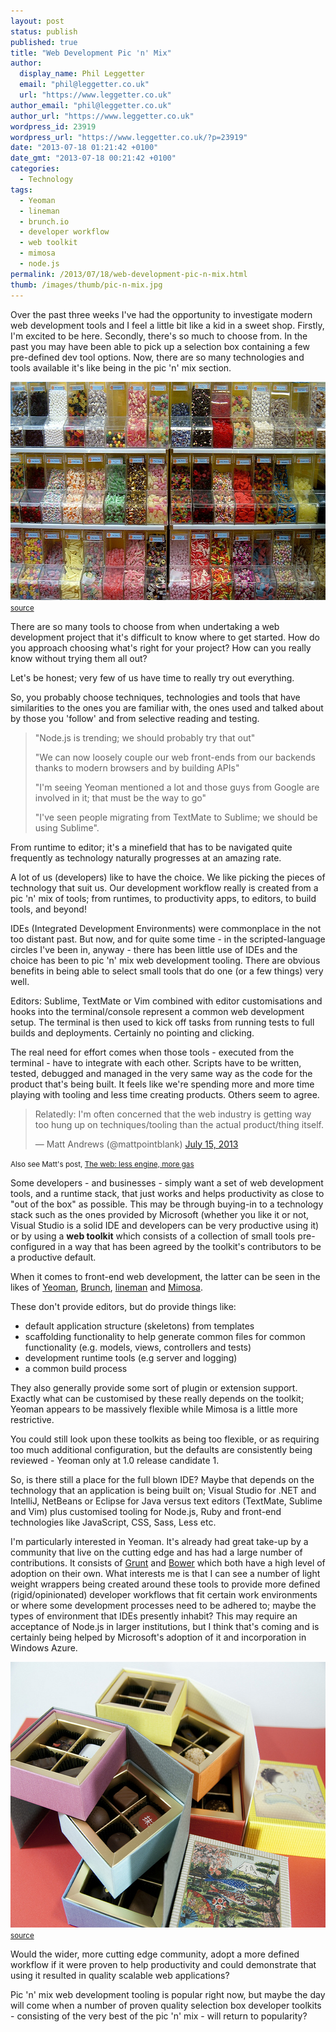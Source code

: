 ```yaml
---
layout: post
status: publish
published: true
title: "Web Development Pic 'n' Mix"
author:
  display_name: Phil Leggetter
  email: "phil@leggetter.co.uk"
  url: "https://www.leggetter.co.uk"
author_email: "phil@leggetter.co.uk"
author_url: "https://www.leggetter.co.uk"
wordpress_id: 23919
wordpress_url: "https://www.leggetter.co.uk/?p=23919"
date: "2013-07-18 01:21:42 +0100"
date_gmt: "2013-07-18 00:21:42 +0100"
categories:
  - Technology
tags:
  - Yeoman
  - lineman
  - brunch.io
  - developer workflow
  - web toolkit
  - mimosa
  - node.js
permalink: /2013/07/18/web-development-pic-n-mix.html
thumb: /images/thumb/pic-n-mix.jpg
---
```


<p>Over the past three weeks I've had the opportunity to investigate modern web development tools and I feel a little bit like a kid in a sweet shop. Firstly, I'm excited to be here. Secondly, there's so much to choose from. In the past you may have been able to pick up a selection box containing a few pre-defined dev tool options. Now, there are so many technologies and tools available it's like being in the pic 'n' mix section.</p>

<p><img src="/wp-content/uploads/2013/07/pic-n-mix.jpg" alt="pic-n-mix" width="640" height="349" class="aligncenter size-full wp-image-23921" /><br />
<small><a href="http://www.flickr.com/photos/20989733@N00/61985179/">source</a></small></p>
<p>There are so many tools to choose from when undertaking a web development project that it's difficult to know where to get started. How do you approach choosing what's right for your project? How can you really know without trying them all out?</p>
<p>Let's be honest; very few of us have time to really try out everything.</p>
<p>So, you probably choose techniques, technologies and tools that have similarities to the ones you are familiar with, the ones used and talked about by those you 'follow' and from selective reading and testing.</p>
<blockquote>
<p>"Node.js is trending; we should probably try that out"</p>
<p>"We can now loosely couple our web front-ends from our backends thanks to modern browsers and by building APIs"</p>
<p>"I'm seeing Yeoman mentioned a lot and those guys from Google are involved in it; that must be the way to go"</p>
<p>"I've seen people migrating from TextMate to Sublime; we should be using Sublime".</p>
</blockquote>
<p>From runtime to editor; it's a minefield that has to be navigated quite frequently as technology naturally progresses at an amazing rate.</p>
<p>A lot of us (developers) like to have the choice. We like picking the pieces of technology that suit us. Our development workflow really is created from a pic 'n' mix of tools; from runtimes, to productivity apps, to editors, to build tools, and beyond!</p>
<p>IDEs (Integrated Development Environments) were commonplace in the not too distant past. But now, and for quite some time - in the scripted-language circles I've been in, anyway - there has been little use of IDEs and the choice has been to pic 'n' mix web development tooling. There are obvious benefits in being able to select small tools that do one (or a few things) very well.</p>
<p>Editors: Sublime, TextMate or Vim combined with editor customisations and hooks into the terminal/console represent a common web development setup. The terminal is then used to kick off tasks from running tests to full builds and deployments. Certainly no pointing and clicking.</p>
<p>The real need for effort comes when those tools - executed from the terminal - have to integrate with each other. Scripts have to be written, tested, debugged and managed in the very same way as the code for the product that's being built. It feels like we're spending more and more time playing with tooling and less time creating products. Others seem to agree.</p>
<blockquote class="twitter-tweet"><p>Relatedly: I&#39;m often concerned that the web industry is getting way too hung up on techniques/tooling than the actual product/thing itself.</p>
<p>&mdash; Matt Andrews (@mattpointblank) <a href="https://twitter.com/mattpointblank/statuses/356899458384019456">July 15, 2013</a></p></blockquote>
<p><script async src="//platform.twitter.com/widgets.js" charset="utf-8"></script></p>
<p><small>Also see Matt's post, <a href="http://www.threechords.org/blog/the-web-less-engine-more-gas/">The web: less engine, more gas</a></small></p>
<p>Some developers - and businesses - simply want a set of web development tools, and a runtime stack, that just works and helps productivity as close to "out of the box" as possible. This may be through buying-in to a technology stack such as the ones provided by Microsoft (whether you like it or not, Visual Studio is a solid IDE and developers can be very productive using it) or by using a <strong>web toolkit</strong> which consists of a collection of small tools pre-configured in a way that has been agreed by the toolkit's contributors to be a productive default.</p>
<p>When it comes to front-end web development, the latter can be seen in the likes of <a href="http://yeoman.io">Yeoman</a>, <a href="http://brunch.io/">Brunch</a>, <a href="https://github.com/testdouble/lineman">lineman</a> and <a href="http://mimosajs.com/">Mimosa</a>.</p>
<p>These don't provide editors, but do provide things like:</p>
<ul>
<li>default application structure (skeletons) from templates</li>
<li>scaffolding functionality to help generate common files for common functionality (e.g. models, views, controllers and tests)</li>
<li>development runtime tools (e.g server and logging)</li>
<li>a common build process</li>
</ul>
<p>They also generally provide some sort of plugin or extension support. Exactly what can be customised by these really depends on the toolkit; Yeoman appears to be massively flexible while Mimosa is a little more restrictive.</p>
<p>You could still look upon these toolkits as being too flexible, or as requiring too much additional configuration, but the defaults are consistently being reviewed - Yeoman only at 1.0 release candidate 1.</p>
<p>So, is there still a place for the full blown IDE? Maybe that depends on the technology that an application is being built on; Visual Studio for .NET and IntelliJ, NetBeans or Eclipse for Java versus text editors (TextMate, Sublime and Vim) plus customised tooling for Node.js, Ruby and front-end technologies like JavaScript, CSS, Sass, Less etc.</p>
<p>I'm particularly interested in Yeoman. It's already had great take-up by a community that live on the cutting edge and has had a large number of contributions. It consists of <a href="gruntjs.com">Grunt</a> and <a href="http://bower.io/">Bower</a> which both have a high level of adoption on their own. What interests me is that I can see a number of light weight wrappers being created around these tools to provide more defined (rigid/opinionated) developer workflows that fit certain work environments or where some development processes need to be adhered to; maybe the types of environment that IDEs presently inhabit? This may require an acceptance of Node.js in larger institutions, but I think that's coming and is certainly being helped by Microsoft's adoption of it and incorporation in Windows Azure.</p>
<p><img src="/wp-content/uploads/2013/07/selection-box.jpg" alt="selection-box" width="640" height="425" class="aligncenter size-full wp-image-23924" /><br />
<small><a href="http://www.flickr.com/photos/skrb/5984295645/sizes/z/in/photostream/">source</a></small></p>
<p>Would the wider, more cutting edge community, adopt a more defined workflow if it were proven to help productivity and could demonstrate that using it resulted in quality scalable web applications?</p>
<p>Pic 'n' mix web development tooling is popular right now, but maybe the day will come when a number of proven quality selection box developer toolkits - consisting of the very best of the pic 'n' mix - will return to popularity?</p>
